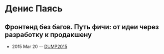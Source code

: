# Денис Паясь

## Фронтенд без багов. Путь фичи: от идеи через разработку к продакшену
- 2015 Mar 20 -- [DUMP2015](https://www.youtube.com/watch?v=7W5ZzrACCkA)    
